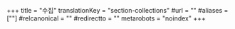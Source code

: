 +++
title = "수집"
translationKey = "section-collections"
#url = ""
#aliases = [""]
#relcanonical = ""
#redirectto = ""
metarobots = "noindex"
+++
